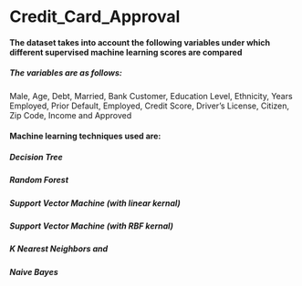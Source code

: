 # Credit_Card_Approval
#### The dataset takes into account the following variables under which different supervised machine learning scores are compared

##### The variables are as follows:
Male, Age, Debt, Married, Bank Customer, Education Level, Ethnicity, Years Employed, Prior Default, Employed, Credit Score, Driver’s License, Citizen, Zip Code, Income and Approved

#### Machine learning techniques used are:
##### Decision Tree
##### Random Forest
##### Support Vector Machine (with linear kernal)
##### Support Vector Machine (with RBF kernal)
##### K Nearest Neighbors and
##### Naive Bayes
